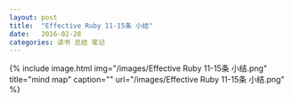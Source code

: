 ```yaml
---
layout: post
title:  "Effective Ruby 11-15条 小结"
date:   2016-02-28 
categories: 读书 总结 笔记
---
```


{% include image.html
            img="/images/Effective Ruby 11-15条 小结.png"
            title="mind map"
            caption=""
            url="/images/Effective Ruby 11-15条 小结.png" %}

